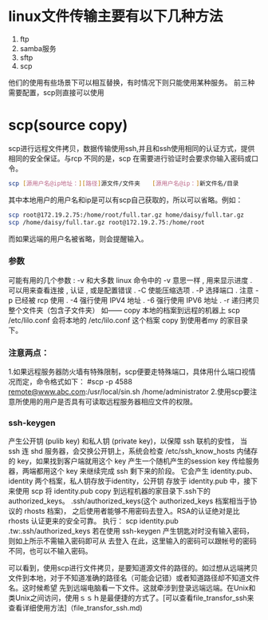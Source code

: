 # linux文件传输主要有以下几种方法
1. ftp
2. samba服务
3. sftp
4. scp

他们的使用有些场景下可以相互替换，有时情况下则只能使用某种服务。
前三种需要配置，scp则直接可以使用
# scp(source copy)
scp进行远程文件拷贝，数据传输使用ssh,并且和ssh使用相同的认证方式，提供相同的安全保证。与rcp 不同的是，scp 在需要进行验证时会要求你输入密码或口令。
```bash
scp [源用户名@ip地址：][路径]源文件/文件夹　　[源用户名@ip：]新文件名/目录
```
其中本地用户的用户名和ip是可以有scp自己获取的，所以可以省略。例如：
```bash
scp root@172.19.2.75:/home/root/full.tar.gz home/daisy/full.tar.gz
scp /home/daisy/full.tar.gz root@172.19.2.75:/home/root
```
而如果远端的用户名被省略，则会提醒输入。

### 参数

可能有用的几个参数 :
-v 和大多数 linux 命令中的 -v 意思一样 , 用来显示进度 . 可以用来查看连接 , 认证 , 或是配置错误 .
-C 使能压缩选项 .
-P 选择端口 . 注意 -p 已经被 rcp 使用 .
-4 强行使用 IPV4 地址 .
-6 强行使用 IPV6 地址 .
-r 递归拷贝整个文件夹（包含子文件夹）
如——
copy 本地的档案到远程的机器上
scp /etc/lilo.conf
会将本地的 /etc/lilo.conf 这个档案 copy 到使用者my 的家目录下。

### 注意两点：
1.如果远程服务器防火墙有特殊限制，scp便要走特殊端口，具体用什么端口视情况而定，命令格式如下：
#scp -p 4588 remote@www.abc.com:/usr/local/sin.sh /home/administrator
2.使用scp要注意所使用的用户是否具有可读取远程服务器相应文件的权限。

### ssh-keygen

产生公开钥 (pulib key) 和私人钥 (private key)，以保障 ssh 联机的安性， 当 ssh 连 shd 服务器，会交换公开钥上，系统会检查 /etc/ssh_know_hosts 内储存的 key，如果找到客户端就用这个 key 产生一个随机产生的session key 传给服务器，两端都用这个 key 来继续完成 ssh 剩下来的阶段。
它会产生 identity.pub、identity 两个档案，私人钥存放于identity，公开钥 存放于 identity.pub 中，接下来使用 scp 将 identity.pub copy 到远程机器的家目录下.ssh下的authorized_keys。 .ssh/authorized_keys(这个 authorized_keys 档案相当于协议的 rhosts 档案)， 之后使用者能够不用密码去登入。RSA的认证绝对是比 rhosts 认证更来的安全可靠。
执行：
scp identity.pub .tw:.ssh/authorized_keys
若在使用 ssh-keygen 产生钥匙对时没有输入密码，则如上所示不需输入密码即可从 去登入 在此，这里输入的密码可以跟帐号的密码不同，也可以不输入密码。


可以看到，使用scp进行文件拷贝，是要知道源文件的路径的。如过想从远端拷贝文件到本地，对于不知道准确的路径名（可能会记错）或者知道路径却不知道文件名。这时候希望
先到远端电脑看一下文件。这就牵涉到登录远端远端。在Unix和类Unix之间访问，使用ｓｓｈ是最便捷的方式了。[可以查看file_transfor_ssh来查看详细使用方法]（file_transfor_ssh.md)

